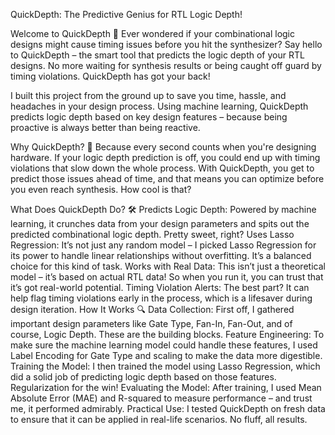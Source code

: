 QuickDepth: The Predictive Genius for RTL Logic Depth!

Welcome to QuickDepth 🚀
Ever wondered if your combinational logic designs might cause timing issues before you hit the synthesizer? Say hello to QuickDepth – the smart tool that predicts the logic depth of your RTL designs. No more waiting for synthesis results or being caught off guard by timing violations. QuickDepth has got your back!

I built this project from the ground up to save you time, hassle, and headaches in your design process. Using machine learning, QuickDepth predicts logic depth based on key design features – because being proactive is always better than being reactive.

Why QuickDepth? 🤔
Because every second counts when you're designing hardware. If your logic depth prediction is off, you could end up with timing violations that slow down the whole process. With QuickDepth, you get to predict those issues ahead of time, and that means you can optimize before you even reach synthesis. How cool is that?

What Does QuickDepth Do? 🛠️
Predicts Logic Depth: Powered by machine learning, it crunches data from your design parameters and spits out the predicted combinational logic depth. Pretty sweet, right?
Uses Lasso Regression: It’s not just any random model – I picked Lasso Regression for its power to handle linear relationships without overfitting. It’s a balanced choice for this kind of task.
Works with Real Data: This isn’t just a theoretical model – it’s based on actual RTL data! So when you run it, you can trust that it’s got real-world potential.
Timing Violation Alerts: The best part? It can help flag timing violations early in the process, which is a lifesaver during design iteration.
How It Works 🔍
Data Collection: First off, I gathered important design parameters like Gate Type, Fan-In, Fan-Out, and of course, Logic Depth. These are the building blocks.
Feature Engineering: To make sure the machine learning model could handle these features, I used Label Encoding for Gate Type and scaling to make the data more digestible.
Training the Model: I then trained the model using Lasso Regression, which did a solid job of predicting logic depth based on those features. Regularization for the win!
Evaluating the Model: After training, I used Mean Absolute Error (MAE) and R-squared to measure performance – and trust me, it performed admirably.
Practical Use: I tested QuickDepth on fresh data to ensure that it can be applied in real-life scenarios. No fluff, all results.
